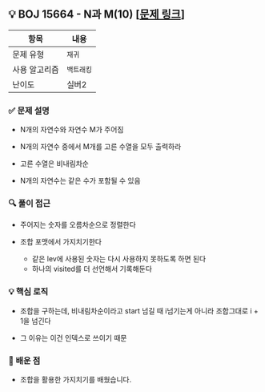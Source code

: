## 💡 BOJ 15664 - N과 M(10) [[문제 링크](https://www.acmicpc.net/problem/15664)]

| 항목 | 내용 |
|------|------|
| 문제 유형 | `재귀` |
| 사용 알고리즘 | `백트래킹` |
| 난이도 | 실버2 |

### ✅ 문제 설명
- N개의 자연수와 자연수 M가 주어짐

- N개의 자연수 중에서 M개를 고른 수열을 모두 출력하라

- 고른 수열은 비내림차순

- N개의 자연수는 같은 수가 포함될 수 있음

### 🔍 풀이 접근
- 주어지는 숫자를 오름차순으로 정렬한다

- 조합 포맷에서 가지치기한다
    - 같은 lev에 사용된 숫자는 다시 사용하지 못하도록 하면 된다
    - 하나의 visited를 더 선언해서 기록해둔다

### 💡 핵심 로직
- 조합을 구하는데, 비내림차순이라고 start 넘길 때 i넘기는게 아니라 조합그대로 i + 1을 넘긴다

- 그 이유는 이건 인덱스로 쓰이기 때문

### 📌 배운 점
- 조합을 활용한 가지치기를 배웠습니다.